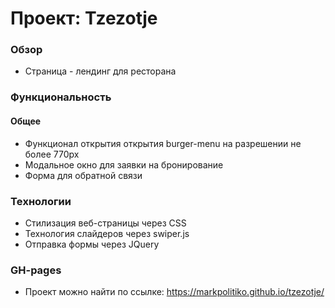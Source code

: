 # Проект: Tzezotje

### Обзор

* Страница - лендинг для ресторана

### Функциональность

#### Общее

* Функционал открытия открытия burger-menu на разрешении не более 770px
* Модальное окно для заявки на бронирование
* Форма для обратной связи

### Teхнологии

* Стилизация веб-страницы через CSS 
* Технология слайдеров через swiper.js
* Отправка формы через JQuery

### GH-pages

* Проект можно найти по ссылке: https://markpolitiko.github.io/tzezotje/
